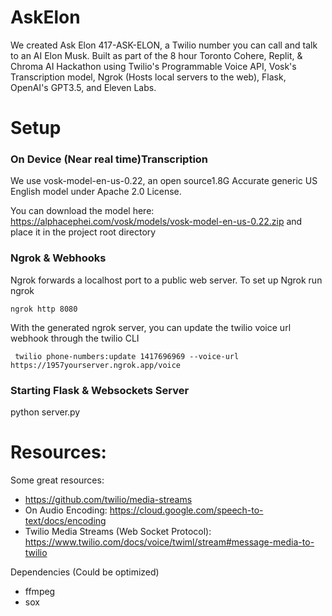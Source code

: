 # AskElon

We created Ask Elon 417-ASK-ELON, a Twilio number you can call and talk to an AI Elon Musk. Built as part of the 8 hour Toronto Cohere, Replit, & Chroma AI Hackathon using Twilio's Programmable Voice API, Vosk's Transcription model, Ngrok (Hosts local servers to the web), Flask, OpenAI's GPT3.5, and Eleven Labs.

# Setup

### On Device (Near real time)Transcription
We use vosk-model-en-us-0.22, an open source1.8G Accurate generic US English model under Apache 2.0 License. 

You can download the model here: https://alphacephei.com/vosk/models/vosk-model-en-us-0.22.zip and place it in the project root directory

### Ngrok & Webhooks
Ngrok forwards a localhost port to a public web server. To set up Ngrok run ngrok  

```
ngrok http 8080 
```

With the generated ngrok server, you can update the twilio voice url webhook through the twilio CLI

```
 twilio phone-numbers:update 1417696969 --voice-url https://1957yourserver.ngrok.app/voice
 ```

 ### Starting Flask & Websockets Server

 python server.py 

# Resources:

Some great resources:
- https://github.com/twilio/media-streams
- On Audio Encoding: https://cloud.google.com/speech-to-text/docs/encoding
- Twilio Media Streams (Web Socket Protocol): https://www.twilio.com/docs/voice/twiml/stream#message-media-to-twilio


Dependencies (Could be optimized)
- ffmpeg
- sox
